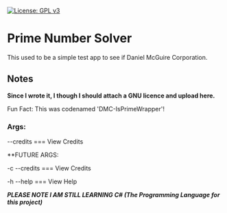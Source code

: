 [![License: GPL v3]([img.shield.io](https://img.shields.io/github/license/DanielLMcGuire/PrimeNumberSolver))](https://www.gnu.org/licenses/old-licenses/gpl-3.0) 
# Prime Number Solver

This used to be a simple test app to see if Daniel McGuire Corporation.
## Notes
**Since I wrote it, I though I should attach a GNU licence and upload here.**

Fun Fact: This was codenamed 'DMC-IsPrimeWrapper'!


### Args:
--credits === View Credits

**FUTURE ARGS:

-c --credits === View Credits

-h --help === View Help

***PLEASE NOTE I AM STILL LEARNING C# (The Programming Language for this project)***
